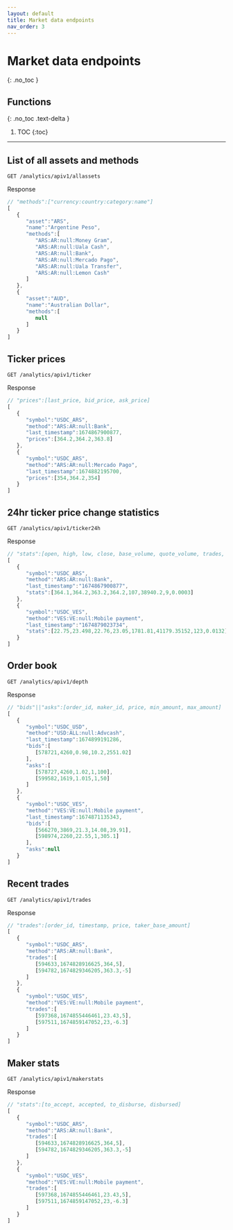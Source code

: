 ```yaml
---
layout: default
title: Market data endpoints
nav_order: 3
---
```


# Market data endpoints
{: .no_toc }



## Functions
{: .no_toc .text-delta }

1. TOC
{:toc}


---


## List of all assets and methods

`GET /analytics/apiv1/allassets`

Response

```js
// "methods":["currency:country:category:name"]
[
   {
      "asset":"ARS",
      "name":"Argentine Peso",
      "methods":[
         "ARS:AR:null:Money Gram",
         "ARS:AR:null:Uala Cash",
         "ARS:AR:null:Bank",
         "ARS:AR:null:Mercado Pago",
         "ARS:AR:null:Uala Transfer",
         "ARS:AR:null:Lemon Cash"
      ]
   },
   {
      "asset":"AUD",
      "name":"Australian Dollar",
      "methods":[
         null
      ]
   }
]
```

## Ticker prices

`GET /analytics/apiv1/ticker`

Response

```js
// "prices":[last_price, bid_price, ask_price]
[
   {
      "symbol":"USDC_ARS",
      "method":"ARS:AR:null:Bank",
      "last_timestamp":1674867900877,
      "prices":[364.2,364.2,363.8]
   },
   {
      "symbol":"USDC_ARS",
      "method":"ARS:AR:null:Mercado Pago",
      "last_timestamp":1674882195700,
      "prices":[354,364.2,354]
   }
]
```

## 24hr ticker price change statistics

`GET /analytics/apiv1/ticker24h`

Response

```js
// "stats":[open, high, low, close, base_volume, quote_volume, trades, price_change_pct]
[
   {
      "symbol":"USDC_ARS",
      "method":"ARS:AR:null:Bank",
      "last_timestamp":"1674867900877",
      "stats":[364.1,364.2,363.2,364.2,107,38940.2,9,0.0003]
   },
   {
      "symbol":"USDC_VES",
      "method":"VES:VE:null:Mobile payment",
      "last_timestamp":"1674879023734",
      "stats":[22.75,23.498,22.76,23.05,1781.81,41179.35152,123,0.0132]
   }
]
```

## Order book

`GET /analytics/apiv1/depth`

Response
```js
// "bids"||"asks":[order_id, maker_id, price, min_amount, max_amount]
[
   {
      "symbol":"USDC_USD",
      "method":"USD:ALL:null:Advcash",
      "last_timestamp":1674899191286,
      "bids":[
         [578721,4260,0.98,10.2,2551.02]
      ],
      "asks":[
         [578727,4260,1.02,1,100],
         [599582,1619,1.015,1,50]
      ]
   },
   {
      "symbol":"USDC_VES",
      "method":"VES:VE:null:Mobile payment",
      "last_timestamp":1674871135343,
      "bids":[
         [566270,3869,21.3,14.08,39.91],
         [598974,2260,22.55,1,305.1]
      ],
      "asks":null
   }
]
```

## Recent trades

`GET /analytics/apiv1/trades`

Response
```js
// "trades":[order_id, timestamp, price, taker_base_amount]
[
   {
      "symbol":"USDC_ARS",
      "method":"ARS:AR:null:Bank",
      "trades":[
         [594633,1674828916625,364,5],
         [594782,1674829346205,363.3,-5]
      ]
   },
   {
      "symbol":"USDC_VES",
      "method":"VES:VE:null:Mobile payment",
      "trades":[
         [597368,1674855446461,23.43,5],
         [597511,1674859147052,23,-6.3]
      ]
   }
]
```

## Maker stats

`GET /analytics/apiv1/makerstats`

Response
```js
// "stats":[to_accept, accepted, to_disburse, disbursed]
[
   {
      "symbol":"USDC_ARS",
      "method":"ARS:AR:null:Bank",
      "trades":[
         [594633,1674828916625,364,5],
         [594782,1674829346205,363.3,-5]
      ]
   },
   {
      "symbol":"USDC_VES",
      "method":"VES:VE:null:Mobile payment",
      "trades":[
         [597368,1674855446461,23.43,5],
         [597511,1674859147052,23,-6.3]
      ]
   }
]
```
